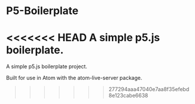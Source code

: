 # P5-Boilerplate
<<<<<<< HEAD
A simple p5.js boilerplate.
=======
A simple p5.js boilerplate project.

Built for use in Atom with the atom-live-server package.
>>>>>>> 277294aaa47040e7aa8f35efebd8e123cabe6638
